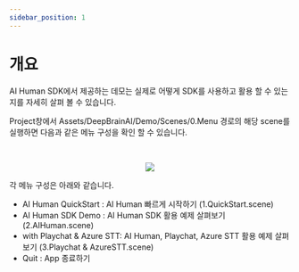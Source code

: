 ```yaml
---
sidebar_position: 1
---
```


# 개요

AI Human SDK에서 제공하는 데모는 실제로 어떻게 SDK를 사용하고 활용 할 수 있는지를 자세히 살펴 볼 수 있습니다.

Project창에서 Assets/DeepBrainAI/Demo/Scenes/0.Menu 경로의 해당 scene를 실행하면 다음과 같은 메뉴 구성을 확인 할 수 있습니다.

<br/>

<p align="center">
<img src="/img/aihuman/unity/demo_menu.png" style={{zoom: "40%"}} />
</p>

각 메뉴 구성은 아래와 같습니다.

- AI Human QuickStart : AI Human 빠르게 시작하기 (1.QuickStart.scene)
- AI Human SDK Demo : AI Human SDK 활용 예제 살펴보기 (2.AIHuman.scene)
- with Playchat & Azure STT: AI Human, Playchat, Azure STT 활용 예제 살펴보기 (3.Playchat & AzureSTT.scene)
- Quit : App 종료하기
